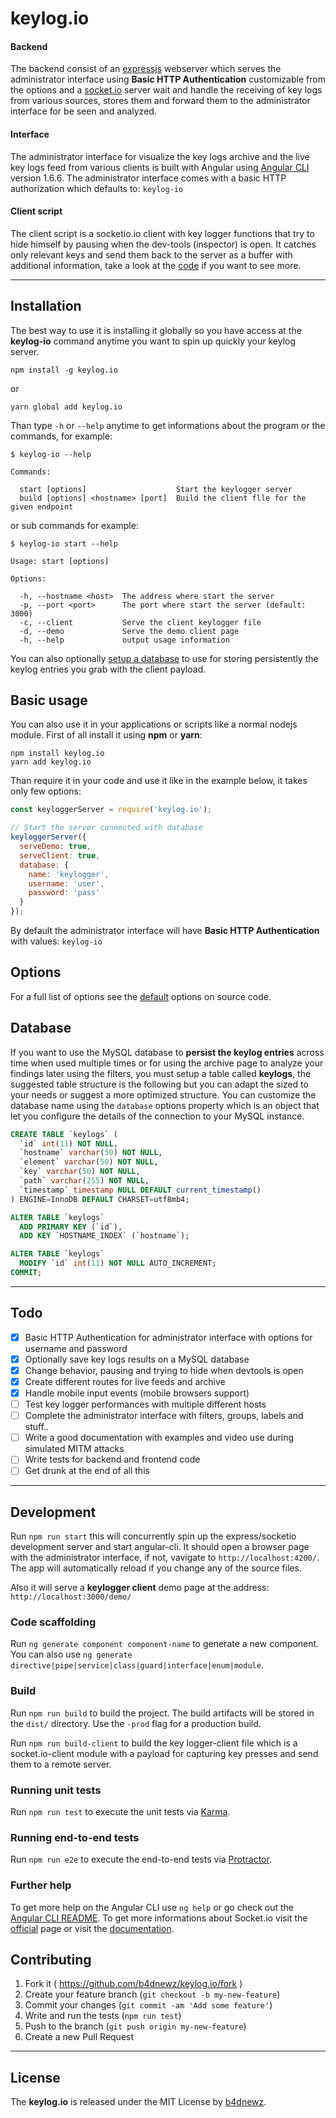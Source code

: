 # keylog.io

#### Backend
The backend consist of an [expressjs](https://expressjs.com/) webserver which serves the administrator interface using __Basic HTTP Authentication__ customizable from the options and a [socket.io](https://socket.io/) server wait and handle the receiving of key logs from various sources, stores them and forward them to the administrator interface for be seen and analyzed.

#### Interface
The administrator interface for visualize the key logs archive and the live key logs feed from various clients is built with Angular using [Angular CLI](https://github.com/angular/angular-cli) version 1.6.6. The administrator interface comes with a basic HTTP authorization which defaults to: `keylog-io`

#### Client script
The client script is a socketio.io client with key logger functions that try to hide himself by pausing when the dev-tools (inspector) is open. It catches only relevant keys and send them back to the server as a buffer with additional information, take a look at the [code](lib/client.js) if you want to see more.

---

## Installation
The best way to use it is installing it globally so you have access at the __keylog-io__ command anytime you want to spin up quickly your keylog server.
```
npm install -g keylog.io

```
or
```
yarn global add keylog.io
```
Than type `-h` or `--help` anytime to get informations about the program or the commands, for example:
```
$ keylog-io --help

Commands:

  start [options]                    Start the keylogger server
  build [options] <hostname> [port]  Build the client flle for the given endpoint
```
or sub commands for example:
```
$ keylog-io start --help

Usage: start [options]

Options:

  -h, --hostname <host>  The address where start the server
  -p, --port <port>      The port where start the server (default: 3000)
  -c, --client           Serve the client keylogger file
  -d, --demo             Serve the demo client page
  -h, --help             output usage information
```
You can also optionally [setup a database]() to use for storing persistently the keylog entries you grab with the client payload.

## Basic usage
You can also use it in your applications or scripts like a normal nodejs module.
First of all install it using __npm__ or __yarn__:
```
npm install keylog.io
yarn add keylog.io
```
Than require it in your code and use it like in the example below, it takes only few options:
```js
const keyloggerServer = require('keylog.io');

// Start the server connected with database
keyloggerServer({
  serveDemo: true,
  serveClient: true,
  database: {
    name: 'keylogger',
    username: 'user',
    password: 'pass'
  }
});
```
By default the administrator interface will have __Basic HTTP Authentication__ with values: `keylog-io`

## Options
For a full list of options see the [default](lib/index.js#L27-L49) options on source code.

## Database
If you want to use the MySQL database to __persist the keylog entries__ across time when used multiple times or for using the
archive page to analyze your findings later using the filters, you must setup a table called __keylogs__, the suggested
table structure is the following but you can adapt the sized to your needs or suggest a more optimized structure. You can customize the database name using the `database` options property which is an object that let you configure the details of the connection to your MySQL instance.
```sql
CREATE TABLE `keylogs` (
  `id` int(11) NOT NULL,
  `hostname` varchar(50) NOT NULL,
  `element` varchar(50) NOT NULL,
  `key` varchar(50) NOT NULL,
  `path` varchar(255) NOT NULL,
  `timestamp` timestamp NULL DEFAULT current_timestamp()
) ENGINE=InnoDB DEFAULT CHARSET=utf8mb4;

ALTER TABLE `keylogs`
  ADD PRIMARY KEY (`id`),
  ADD KEY `HOSTNAME_INDEX` (`hostname`);

ALTER TABLE `keylogs`
  MODIFY `id` int(11) NOT NULL AUTO_INCREMENT;
COMMIT;
```

---

## Todo
- [x] Basic HTTP Authentication for administrator interface with options for username and password
- [x] Optionally save key logs results on a MySQL database
- [x] Change behavior, pausing and trying to hide when devtools is open
- [x] Create different routes for live feeds and archive
- [x] Handle mobile input events (mobile browsers support)
- [ ] Test key logger performances with multiple different hosts
- [ ] Complete the administrator interface with filters, groups, labels and stuff..
- [ ] Write a good documentation with examples and video use during simulated MITM attacks
- [ ] Write tests for backend and frontend code
- [ ] Get drunk at the end of all this

---

## Development

Run `npm run start` this will concurrently spin up the express/socketio development server and start angular-cli. It should open a browser page with the administrator interface, if not, vavigate to `http://localhost:4200/`. The app will automatically reload if you change any of the source files.

Also it will serve a __keylogger client__ demo page at the address: `http://localhost:3000/demo/`

### Code scaffolding

Run `ng generate component component-name` to generate a new component. You can also use `ng generate directive|pipe|service|class|guard|interface|enum|module`.

### Build

Run `npm run build` to build the project. The build artifacts will be stored in the `dist/` directory. Use the `-prod` flag for a production build.

Run `npm run build-client` to build the key logger-client file which is a socket.io-client module with a payload for capturing key presses and send them to a remote server.

### Running unit tests

Run `npm run test` to execute the unit tests via [Karma](https://karma-runner.github.io).

### Running end-to-end tests

Run `npm run e2e` to execute the end-to-end tests via [Protractor](http://www.protractortest.org/).

### Further help

To get more help on the Angular CLI use `ng help` or go check out the [Angular CLI README](https://github.com/angular/angular-cli/blob/master/README.md).
To get more informations about Socket.io visit the [official](https://socket.io/) page or visit the [documentation](https://socket.io/docs/).

## Contributing

1. Fork it ( https://github.com/b4dnewz/keylog.io/fork )
2. Create your feature branch (`git checkout -b my-new-feature`)
3. Commit your changes (`git commit -am 'Add some feature'`)
4. Write and run the tests (`npm run test`)
5. Push to the branch (`git push origin my-new-feature`)
6. Create a new Pull Request

---

## License
The __keylog.io__ is released under the MIT License by [b4dnewz](https://b4dnewz.github.io/).
